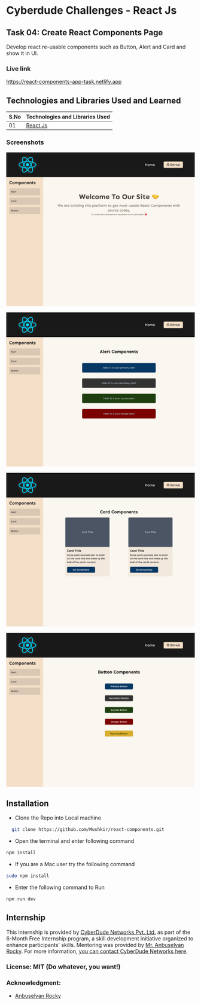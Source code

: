 # Cyberdude Challenges - React Js

## Task 04: Create React Components Page

Develop react re-usable components such as Button, Alert and Card and show it in UI.

### Live link

https://react-components-app-task.netlify.app

## Technologies and Libraries Used and Learned

| S.No | Technologies and Libraries Used                                          |
| :--- | ------------------------------------------------------------------------ |
| 01   | [React Js](https://www.youtube.com/live/Yc8JxiCdNQE?si=kTkPpKa5uqfLubpC) |

### Screenshots

![Screenshot01](./screenshots/1.png)

![Screenshot02](./screenshots//2.png)

![Screenshot03](./screenshots//3.png)

![Screenshot04](./screenshots//4.png)

## Installation

- Clone the Repo into Local machine

```bash
  git clone https://github.com/Mushkir/react-components.git

```

- Open the terminal and enter following command

```bash
npm install
```

- If you are a Mac user try the following command

```bash
sudo npm install
```

- Enter the following command to Run

```bash
npm run dev
```

## Internship

This internship is provided by [CyberDude Networks Pvt. Ltd.](https://youtube.com/cyberdudenetworks) as part of the 6-Month Free Internship program, a skill development initiative organized to enhance participants' skills. Mentoring was provided by [Mr. Anbuselvan Rocky](https://instagram.com/anbuselvanrocky). For more information, [you can contact CyberDude Networks here](https://cyberdudenetworks.com).

### License: MIT (Do whatever, you want!)

### Acknowledgment:

- [Anbuselvan Rocky](https://fb.me/anburocky3)
